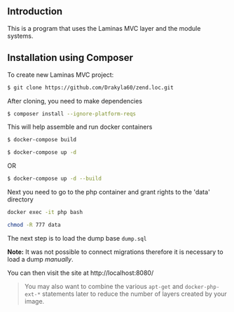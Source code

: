 ## Introduction

This is a program that uses the Laminas MVC layer and the module
systems.

## Installation using Composer

To create new Laminas MVC project:

```bash
$ git clone https://github.com/Drakyla60/zend.loc.git
```

After cloning, you need to make dependencies

```bash
$ composer install --ignore-platform-reqs
```

This will help assemble and run docker containers
```bash
$ docker-compose build

$ docker-compose up -d
```
OR

```bash
$ docker-compose up -d --build
```
Next you need to go to the php container and grant rights to the 'data' directory

```bash
docker exec -it php bash

chmod -R 777 data
```

The next step is to load the dump base `dump.sql`

**Note:** It was not possible to connect migrations therefore it is necessary to load a dump *manually*.



You can then visit the site at http://localhost:8080/


> You may also want to combine the various `apt-get` and `docker-php-ext-*`
> statements later to reduce the number of layers created by your image.

